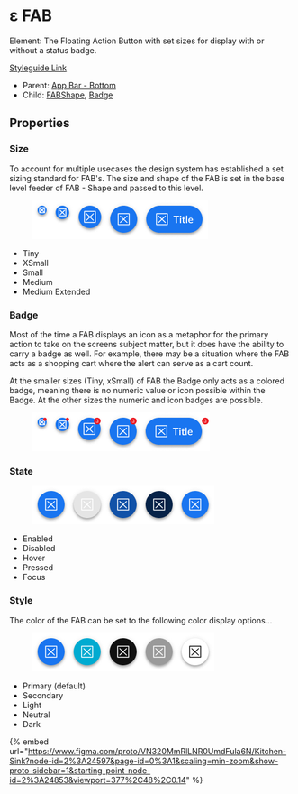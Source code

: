 # ε FAB

Element: The Floating Action Button with set sizes for display with or without a status badge.

[Styleguide Link](https://zpl.io/b65y6Wq)

* Parent: [App Bar - Bottom](../../components/app-bar/)
* Child: [FABShape](fab-shape.md), [Badge](../badge/)

## Properties

### Size

To account for multiple usecases the design system has established a set sizing standard for FAB's. The size and shape of the FAB is set in the base level feeder of FAB - Shape and passed to this level.

<figure><img src="../../../.gitbook/assets/Size (2).png" alt=""><figcaption></figcaption></figure>

* Tiny
* XSmall
* Small
* Medium
* Medium Extended

### Badge

Most of the time a FAB displays an icon as a metaphor for the primary action to take on the screens subject matter, but it does have the ability to carry a badge as well. For example, there may be a situation where the FAB acts as a shopping cart where the alert can serve as a cart count.

At the smaller sizes (Tiny, xSmall) of FAB the Badge only acts as a colored badge, meaning there is no numeric value or icon possible within the Badge. At the other sizes the numeric and icon badges are possible.

<figure><img src="../../../.gitbook/assets/Badge (1).png" alt=""><figcaption></figcaption></figure>

### State

<figure><img src="../../../.gitbook/assets/State (1).png" alt=""><figcaption></figcaption></figure>

* Enabled
* Disabled
* Hover
* Pressed
* Focus

### Style

The color of the FAB can be set to the following color display options...

<figure><img src="../../../.gitbook/assets/Style (1).png" alt=""><figcaption></figcaption></figure>

* Primary (default)
* Secondary
* Light
* Neutral
* Dark

{% embed url="https://www.figma.com/proto/VN320MmRlLNR0UmdFula6N/Kitchen-Sink?node-id=2%3A24597&page-id=0%3A1&scaling=min-zoom&show-proto-sidebar=1&starting-point-node-id=2%3A24853&viewport=377%2C48%2C0.14" %}
